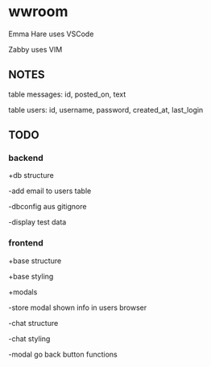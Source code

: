 # wwroom 
Emma Hare uses VSCode

Zabby uses VIM

## NOTES
table messages: id, posted_on, text

table users: id, username, password, created_at, last_login

## TODO

### backend

+db structure

-add email to users table

-dbconfig aus gitignore

-display test data

### frontend

+base structure

+base styling

+modals

-store modal shown info in users browser

-chat structure

-chat styling

-modal go back button functions
